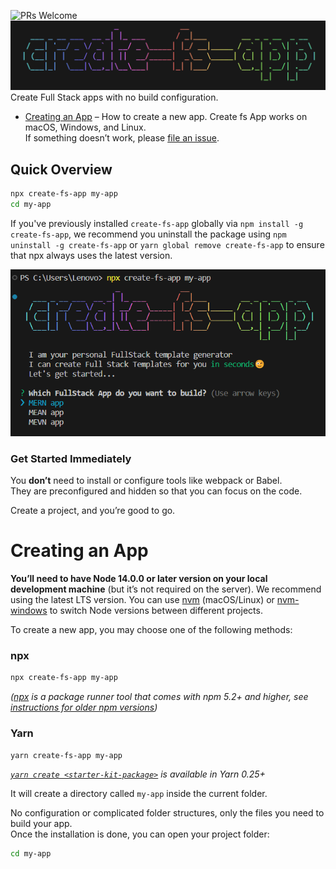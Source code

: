 ![PRs Welcome](https://img.shields.io/badge/PRs-welcome-green.svg) 
<img src="./assets/logo.png">
Create Full Stack apps with no build configuration.

- [Creating an App](#creating-an-app) – How to create a new app.
Create fs App works on macOS, Windows, and Linux.<br>
If something doesn’t work, please [file an issue](https://github.com/Om-jannu/create-fs-app/issues/new).<br>

## Quick Overview
```sh
npx create-fs-app my-app
cd my-app
```
If you've previously installed `create-fs-app` globally via `npm install -g create-fs-app`, we recommend you uninstall the package using `npm uninstall -g create-fs-app` or `yarn global remove create-fs-app` to ensure that npx always uses the latest version.

<p align="center">
<img src="./assets/s1.png">
</p>

### Get Started Immediately

You **don’t** need to install or configure tools like webpack or Babel.<br>
They are preconfigured and hidden so that you can focus on the code.

Create a project, and you’re good to go.

# Creating an App

**You’ll need to have Node 14.0.0 or later version on your local development machine** (but it’s not required on the server). We recommend using the latest LTS version. You can use [nvm](https://github.com/creationix/nvm#installation) (macOS/Linux) or [nvm-windows](https://github.com/coreybutler/nvm-windows#node-version-manager-nvm-for-windows) to switch Node versions between different projects.

To create a new app, you may choose one of the following methods:

### npx

```sh
npx create-fs-app my-app
```

_([npx](https://medium.com/@maybekatz/introducing-npx-an-npm-package-runner-55f7d4bd282b) is a package runner tool that comes with npm 5.2+ and higher, see [instructions for older npm versions](https://gist.github.com/gaearon/4064d3c23a77c74a3614c498a8bb1c5f))_


### Yarn

```sh
yarn create-fs-app my-app
```

_[`yarn create <starter-kit-package>`](https://yarnpkg.com/lang/en/docs/cli/create/) is available in Yarn 0.25+_

It will create a directory called `my-app` inside the current folder.<br>

No configuration or complicated folder structures, only the files you need to build your app.<br>
Once the installation is done, you can open your project folder:

```sh
cd my-app
```
